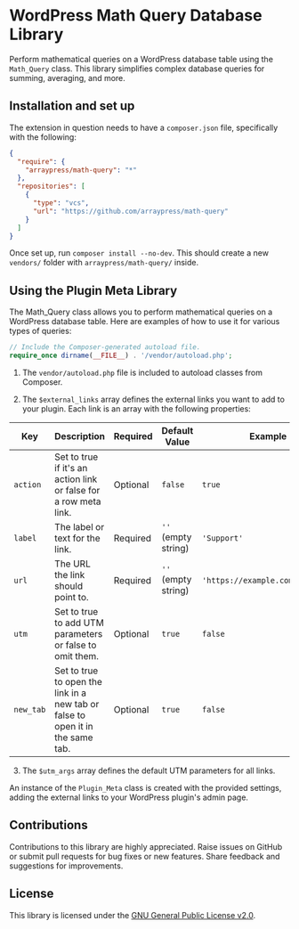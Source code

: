 # WordPress Math Query Database Library

Perform mathematical queries on a WordPress database table using the `Math_Query` class. This library simplifies complex database queries for summing, averaging, and more.

## Installation and set up

The extension in question needs to have a `composer.json` file, specifically with the following:

```json 
{
  "require": {
    "arraypress/math-query": "*"
  },
  "repositories": [
    {
      "type": "vcs",
      "url": "https://github.com/arraypress/math-query"
    }
  ]
}
```

Once set up, run `composer install --no-dev`. This should create a new `vendors/` folder
with `arraypress/math-query/` inside.

## Using the Plugin Meta Library

The Math_Query class allows you to perform mathematical queries on a WordPress database table. Here are examples of how to use it for various types of queries:

```php 
// Include the Composer-generated autoload file.
require_once dirname(__FILE__) . '/vendor/autoload.php';


```

1. The `vendor/autoload.php` file is included to autoload classes from Composer.

2. The `$external_links` array defines the external links you want to add to your plugin. Each link is an array with the
   following properties:

| Key       | Description                                                                    | Required | Default Value       | Example                         |
|-----------|--------------------------------------------------------------------------------|----------|---------------------|---------------------------------|
| `action`  | Set to true if it's an action link or false for a row meta link.               | Optional | `false`             | `true`                          |
| `label`   | The label or text for the link.                                                | Required | `''` (empty string) | `'Support'`                     |
| `url`     | The URL the link should point to.                                              | Required | `''` (empty string) | `'https://example.com/support'` |
| `utm`     | Set to true to add UTM parameters or false to omit them.                       | Optional | `true`              | `false`                         |
| `new_tab` | Set to true to open the link in a new tab or false to open it in the same tab. | Optional | `true`              | `false`                         |

3. The `$utm_args` array defines the default UTM parameters for all links.

An instance of the `Plugin_Meta` class is created with the provided settings, adding the external links to your
WordPress plugin's admin page.

## Contributions

Contributions to this library are highly appreciated. Raise issues on GitHub or submit pull requests for bug
fixes or new features. Share feedback and suggestions for improvements.

## License

This library is licensed under
the [GNU General Public License v2.0](https://www.gnu.org/licenses/old-licenses/gpl-2.0.en.html).